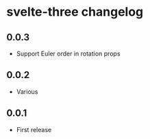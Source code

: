 # svelte-three changelog

## 0.0.3

- Support Euler order in rotation props

## 0.0.2

- Various

## 0.0.1

- First release
